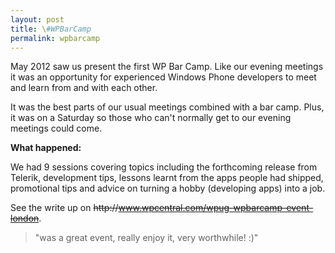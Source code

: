 ```yaml
---
layout: post
title: \#WPBarCamp
permalink: wpbarcamp
---
```


May 2012 saw us present the first WP Bar Camp. Like our evening meetings it was an opportunity for experienced Windows Phone developers to meet and learn from and with each other.

It was the best parts of our usual meetings combined with a bar camp. Plus, it was on a Saturday so those who can't normally get to our evening meetings could come.

**What happened:**

We had 9 sessions covering topics including the forthcoming release from Telerik, development tips, lessons learnt from the apps people had shipped, promotional tips and advice on turning a hobby (developing apps) into a job.

See the write up on ~~http&#58;&#47;&#47;www.wpcentral.com/wpug-wpbarcamp-event-london~~.

> "was a great event, really enjoy it, very worthwhile! :)"
